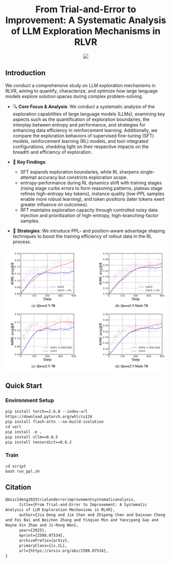 <div align="center">
<h1>From Trial-and-Error to Improvement: A Systematic Analysis of LLM Exploration Mechanisms in RLVR</h1>
<a href="https://arxiv.org/abs/2508.07534" target="_blank">
    <img src="https://img.shields.io/badge/arXiv-b5212f.svg?logo=arxiv">
</a>
</div>

## Introduction

We conduct a comprehensive study on LLM exploration mechanisms in RLVR, aiming to quantify, characterize, and optimize how large language models explore solution spaces during complex problem-solving.
 
- 🔍 **Core Focus & Analysis**: We conduct a systematic analysis of the exploration capabilities of large language models (LLMs), examining key aspects such as the quantification of exploration boundaries, the interplay between entropy and performance, and strategies for enhancing data efficiency in reinforcement learning. Additionally, we compare the exploration behaviors of supervised fine-tuning (SFT) models, reinforcement learning (RL) models, and tool-integrated configurations, shedding light on their respective impacts on the breadth and efficiency of exploration.
  
- 🧠 **Key Findings**:
  - SFT expands exploration boundaries, while RL sharpens single-attempt accuracy but constricts exploration scope.
  - entropy-performance during RL dynamics shift with training stages (rising stage curbs errors to form reasoning patterns, plateau stage refines high-entropy key tokens), instance quality (low-PPL samples enable more robust learning), and token positions (later tokens exert greater influence on outcomes).
  - RFT maintains exploration capacity through controlled noisy data injection and prioritization of high-entropy, high-branching-factor samples.
- 🚀 **Strategies**: We introduce PPL- and position-aware advantage shaping techniques to boost the training efficiency of rollout data in the RL process.

<p align="center">
  <img src="figures/acc.png" width="666"/>
</p>

## Quick Start

### Environment Setup
```
pip install torch==2.6.0 --index-url https://download.pytorch.org/whl/cu124
pip install flash-attn --no-build-isolation
cd verl
pip install -e .
pip install vllm==0.8.5
pip install tensordict==0.6.2
```
### Train
```
cd script
bash run_ppl.sh
```
## Citation
```
@misc{deng2025trialanderrorimprovementsystematicanalysis,
      title={From Trial-and-Error to Improvement: A Systematic Analysis of LLM Exploration Mechanisms in RLVR}, 
      author={Jia Deng and Jie Chen and Zhipeng Chen and Daixuan Cheng and Fei Bai and Beichen Zhang and Yinqian Min and Yanzipeng Gao and Wayne Xin Zhao and Ji-Rong Wen},
      year={2025},
      eprint={2508.07534},
      archivePrefix={arXiv},
      primaryClass={cs.CL},
      url={https://arxiv.org/abs/2508.07534}, 
}
```
